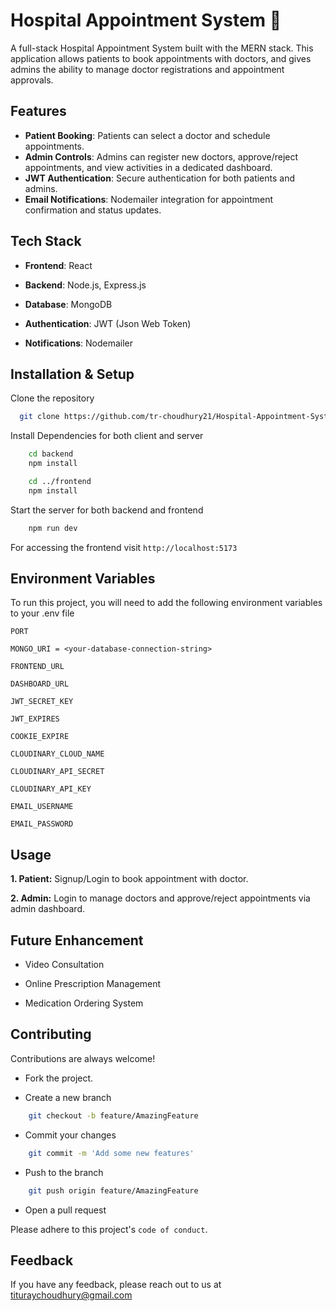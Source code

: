 
# Hospital Appointment System 🏥

A full-stack Hospital Appointment System built with the MERN stack. This application allows patients to book appointments with doctors, and gives admins the ability to manage doctor registrations and appointment approvals.



## Features

- **Patient Booking**: Patients can select a doctor and schedule appointments.
- **Admin Controls**: Admins can register new doctors, approve/reject appointments, and view activities in a dedicated dashboard.
- **JWT Authentication**: Secure authentication for both patients and admins.
- **Email Notifications**: Nodemailer integration for appointment confirmation and status updates.

## Tech Stack

- **Frontend**: React

- **Backend**: Node.js, Express.js
- **Database**: MongoDB
- **Authentication**: JWT (Json Web Token)
- **Notifications**: Nodemailer


## Installation & Setup

Clone the repository

```bash
  git clone https://github.com/tr-choudhury21/Hospital-Appointment-System.git
```
    
Install Dependencies for both client and server

```bash
    cd backend
    npm install
```
```bash
    cd ../frontend
    npm install
```

Start the server for both backend and frontend

```bash
    npm run dev
```

For accessing the frontend visit `http://localhost:5173`
## Environment Variables

To run this project, you will need to add the following environment variables to your .env file

`PORT`

`MONGO_URI = <your-database-connection-string>`

`FRONTEND_URL`

`DASHBOARD_URL`

`JWT_SECRET_KEY`

`JWT_EXPIRES`

`COOKIE_EXPIRE`

`CLOUDINARY_CLOUD_NAME`

`CLOUDINARY_API_SECRET`

`CLOUDINARY_API_KEY`

`EMAIL_USERNAME`

`EMAIL_PASSWORD`






## Usage

 **1. Patient:**  Signup/Login to book appointment with doctor.
 
 **2. Admin:** Login to manage doctors and approve/reject appointments via admin dashboard.

 ## Future Enhancement

 - Video Consultation

 - Online Prescription Management

 - Medication Ordering System


## Contributing

Contributions are always welcome!

- Fork the project.

- Create a new branch
```bash
    git checkout -b feature/AmazingFeature
```
- Commit your changes
```bash
    git commit -m 'Add some new features'
```
- Push to the branch
```bash
    git push origin feature/AmazingFeature
```
- Open a pull request


Please adhere to this project's `code of conduct`.

## Feedback

If you have any feedback, please reach out to us at tituraychoudhury@gmail.com

